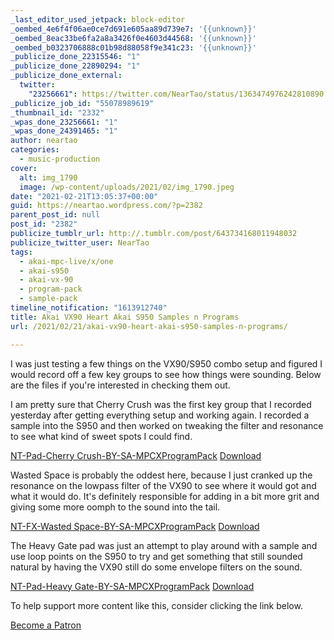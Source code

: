 ```yaml
---
_last_editor_used_jetpack: block-editor
_oembed_4e6f4f06ae0ce7d691e605aa89d739e7: '{{unknown}}'
_oembed_8eac33be6fa2a8a3426f0e4603d44568: '{{unknown}}'
_oembed_b0323706888c01b98d88058f9e341c23: '{{unknown}}'
_publicize_done_22315546: "1"
_publicize_done_22890294: "1"
_publicize_done_external:
  twitter:
    "23256661": https://twitter.com/NearTao/status/1363474976242810890
_publicize_job_id: "55078989619"
_thumbnail_id: "2332"
_wpas_done_23256661: "1"
_wpas_done_24391465: "1"
author: neartao
categories:
  - music-production
cover:
  alt: img_1790
  image: /wp-content/uploads/2021/02/img_1790.jpeg
date: "2021-02-21T13:05:37+00:00"
guid: https://neartao.wordpress.com/?p=2382
parent_post_id: null
post_id: "2382"
publicize_tumblr_url: http://.tumblr.com/post/643734168011948032
publicize_twitter_user: NearTao
tags:
  - akai-mpc-live/x/one
  - akai-s950
  - akai-vx-90
  - program-pack
  - sample-pack
timeline_notification: "1613912740"
title: Akai VX90 Heart Akai S950 Samples n Programs
url: /2021/02/21/akai-vx90-heart-akai-s950-samples-n-programs/

---
```

I was just testing a few things on the VX90/S950 combo setup and figured I would record off a few key groups to see how things were sounding. Below are the files if you're interested in checking them out.

I am pretty sure that Cherry Crush was the first key group that I recorded yesterday after getting everything setup and working again. I recorded a sample into the S950 and then worked on tweaking the filter and resonance to see what kind of sweet spots I could find.

[NT-Pad-Cherry Crush-BY-SA-MPCXProgramPack](/wp-content/uploads/2021/02/nt-pad-cherry-crush-by-sa-mpcxprogrampack.zip) [Download](/wp-content/uploads/2021/02/nt-pad-cherry-crush-by-sa-mpcxprogrampack.zip)

Wasted Space is probably the oddest here, because I just cranked up the resonance on the lowpass filter of the VX90 to see where it would got and what it would do. It's definitely responsible for adding in a bit more grit and giving some more oomph to the sound into the tail.

[NT-FX-Wasted Space-BY-SA-MPCXProgramPack](/wp-content/uploads/2021/02/nt-fx-wasted-space-by-sa-mpcxprogrampack.zip) [Download](/wp-content/uploads/2021/02/nt-fx-wasted-space-by-sa-mpcxprogrampack.zip)

The Heavy Gate pad was just an attempt to play around with a sample and use loop points on the S950 to try and get something that still sounded natural by having the VX90 still do some envelope filters on the sound.

[NT-Pad-Heavy Gate-BY-SA-MPCXProgramPack](/wp-content/uploads/2021/02/nt-pad-heavy-gate-by-sa-mpcxprogrampack.zip) [Download](/wp-content/uploads/2021/02/nt-pad-heavy-gate-by-sa-mpcxprogrampack.zip)

To help support more content like this, consider clicking the link below.

[Become a Patron](https://www.patreon.com/bePatron?u=50068961)
